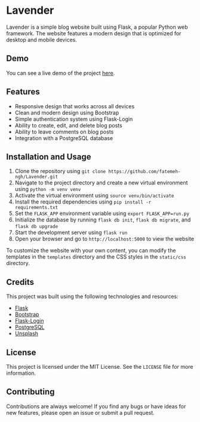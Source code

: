 # Lavender

Lavender is a simple blog website built using Flask, a popular Python web framework. The website features a modern design that is optimized for desktop and mobile devices.

## Demo

You can see a live demo of the project [here](https://lavender-blog.herokuapp.com/).

## Features

- Responsive design that works across all devices
- Clean and modern design using Bootstrap
- Simple authentication system using Flask-Login
- Ability to create, edit, and delete blog posts
- Ability to leave comments on blog posts
- Integration with a PostgreSQL database

## Installation and Usage

1. Clone the repository using `git clone https://github.com/fatemeh-ngh/Lavender.git`
2. Navigate to the project directory and create a new virtual environment using `python -m venv venv`
3. Activate the virtual environment using `source venv/bin/activate`
4. Install the required dependencies using `pip install -r requirements.txt`
5. Set the `FLASK_APP` environment variable using `export FLASK_APP=run.py`
6. Initialize the database by running `flask db init`, `flask db migrate`, and `flask db upgrade`
7. Start the development server using `flask run`
8. Open your browser and go to `http://localhost:5000` to view the website

To customize the website with your own content, you can modify the templates in the `templates` directory and the CSS styles in the `static/css` directory.

## Credits

This project was built using the following technologies and resources:

- [Flask](https://flask.palletsprojects.com/en/2.1.x/)
- [Bootstrap](https://getbootstrap.com/)
- [Flask-Login](https://flask-login.readthedocs.io/en/latest/)
- [PostgreSQL](https://www.postgresql.org/)
- [Unsplash](https://unsplash.com/)

## License

This project is licensed under the MIT License. See the `LICENSE` file for more information.

## Contributing

Contributions are always welcome! If you find any bugs or have ideas for new features, please open an issue or submit a pull request.
